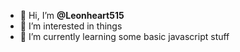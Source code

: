 - 👋 Hi, I’m **@Leonheart515**
- 👀 I’m interested in things
- 🌱 I’m currently learning some basic javascript stuff

<!---
Leonheart515/Leonheart515 is a ✨ special ✨ repository because its `README.md` (this file) appears on your GitHub profile.
You can click the Preview link to take a look at your changes.
--->
